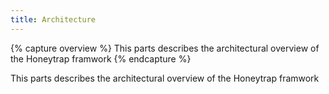 ```yaml
---
title: Architecture
---
```


{% capture overview %}
This parts describes the architectural overview of the Honeytrap framwork
{% endcapture %}

This parts describes the architectural overview of the Honeytrap framwork
